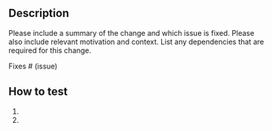 ## Description

Please include a summary of the change and which issue is fixed. Please also include
relevant motivation and context. List any dependencies that are required for this change.

Fixes # (issue)

## How to test

1.
2.
